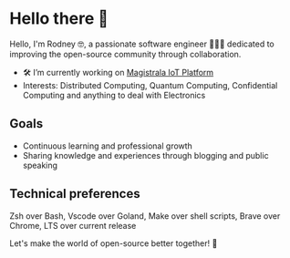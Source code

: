 # Hello there 👋

Hello, I'm Rodney 🤓, a passionate software engineer 👨🏽‍🎓 dedicated to improving the open-source community through collaboration.

- 🛠 I’m currently working on [Magistrala IoT Platform](https://github.com/absmach/magistrala)
- Interests: Distributed Computing, Quantum Computing, Confidential Computing and anything to deal with Electronics

## Goals

- Continuous learning and professional growth
- Sharing knowledge and experiences through blogging and public speaking

## Technical preferences

Zsh over Bash, Vscode over Goland, Make over shell scripts, Brave over Chrome, LTS over current release

Let's make the world of open-source better together! 🚀
